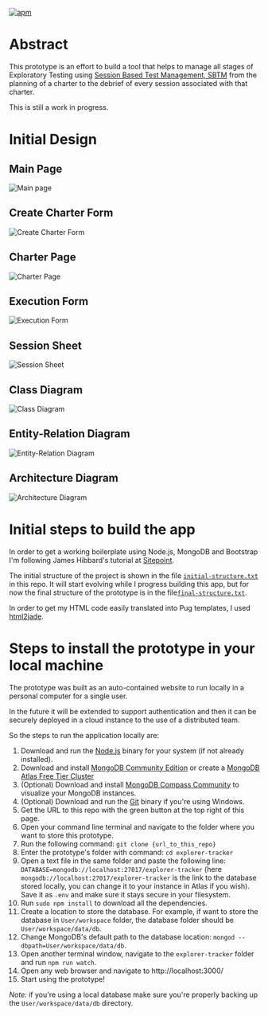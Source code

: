 [![apm](https://img.shields.io/badge/License-MIT-blue.svg)](LICENSE.md)

# Abstract

This prototype is an effort to build a tool that helps to manage all stages of Exploratory Testing using [Session Based Test Management, SBTM](https://www.satisfice.com/download/session-based-test-management) from the planning of a charter to the debrief of every session associated with that charter.

This is still a work in progress.

# Initial Design

## Main Page
![Main page](design-documents/paginaPrincipal.png)

## Create Charter Form
![Create Charter Form](design-documents/formularioCrearCharter.png)

## Charter Page
![Charter Page](design-documents/paginaDeCharter.png)

## Execution Form
![Execution Form](design-documents/formularioEjecucion.png)

## Session Sheet
![Session Sheet](design-documents/hojaDeSesion.png)

## Class Diagram
![Class Diagram](design-documents/DiagramaDeClases.png)

## Entity-Relation Diagram
![Entity-Relation Diagram](design-documents/DER.png)

## Architecture Diagram
![Architecture Diagram](design-documents/DiagramaArquitectura.png)

# Initial steps to build the app

In order to get a working boilerplate using Node.js, MongoDB and Bootstrap I'm following James Hibbard's tutorial at [Sitepoint](https://www.sitepoint.com/build-simple-beginner-app-node-bootstrap-mongodb/).

The initial structure of the project is shown in the file [`initial-structure.txt`](design-documents/initial-structure.txt) in this repo. It will start evolving while I progress building this app, but for now the final structure of the prototype is in the file[`final-structure.txt`](design-documents/final-structure.txt).

In order to get my HTML code easily translated into Pug templates, I used [html2jade](https://github.com/donpark/html2jade).

# Steps to install the prototype in your local machine

The prototype was built as an auto-contained website to run locally in a personal computer for a single user.

In the future it will be extended to support authentication and then it can be securely deployed in a cloud instance to the use of a distributed team.

So the steps to run the application locally are:
1. Download and run the [Node.js](http://nodejs.org/) binary for your system (if not already installed).
2. Download and install [MongoDB Community Edition](https://docs.mongodb.com/manual/installation/) or create a [MongoDB Atlas Free Tier Cluster](https://docs.mongodb.com/manual/tutorial/atlas-free-tier-setup/#create-free-tier-manual)
3. (Optional) Download and install [MongoDB Compass Community](https://www.mongodb.com/download-center/compass?jmp=hero) to visualize your MongoDB instances.
4. (Optional) Download and run the [Git](https://git-scm.com/downloads) binary if you're using Windows.
5. Get the URL to this repo with the green button at the top right of this page.
6. Open your command line terminal and navigate to the folder where you want to store this prototype.
6. Run the following command: `git clone {url_to_this_repo}`
7. Enter the prototype's folder with command: `cd explorer-tracker`
8. Open a text file in the same folder and paste the following line: `DATABASE=mongodb://localhost:27017/explorer-tracker` (here `mongodb://localhost:27017/explorer-tracker` is the link to the database stored locally, you can change it to your instance in Atlas if you wish). Save it as `.env` and make sure it stays secure in your filesystem.
9. Run `sudo npm install` to download all the dependencies.
10. Create a location to store the database. For example, if want to store the database in `User/workspace` folder, the database folder should be `User/workspace/data/db`.
11. Change MongoDB's default path to the database location: `mongod --dbpath=User/workspace/data/db`.
12. Open another terminal window, navigate to the `explorer-tracker` folder and run `npm run watch`.
13. Open any web browser and navigate to http://localhost:3000/
14. Start using the prototype!

*Note:* if you're using a local database make sure you're properly backing up the `User/workspace/data/db` directory.
